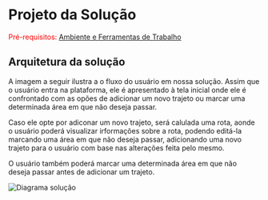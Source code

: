 # Projeto da Solução

<span style="color:red">Pré-requisitos: <a href="4-Gestão-Configuração.md"> Ambiente e Ferramentas de Trabalho</a></span>


## Arquitetura da solução


A imagem a seguir ilustra a o fluxo do usuário em nossa solução. Assim
que o usuário entra na plataforma, ele é apresentado à tela inicial
onde ele é confrontado com as opões de adicionar um novo trajeto
ou marcar uma determinada área em que não deseja passar.


Caso ele opte por adiconar um novo trajeto, será calulada uma rota, aonde
o usuário poderá visualizar irformações sobre a rota, podendo editá-la 
marcando uma área em que não deseja passar, adicionando uma novo trajeto
para o usuário com base nas alterações feita pelo mesmo.

O usuário também poderá marcar uma determinada área em que não deseja passar antes de adicionar um trajeto.

![Diagrama solução](https://user-images.githubusercontent.com/90854639/135290846-ce28d902-5189-41c0-ac9b-f094433d1347.jpg)


